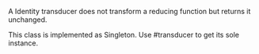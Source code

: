 A Identity transducer does not transform a reducing function but returns it unchanged.

This class is implemented as Singleton. Use #transducer to get its sole instance.
